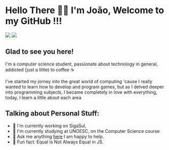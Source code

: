 # Hello There 👋👋 I'm João, Welcome to my GitHub !!!
<div>
<a href="https://instagram.com/joao_v_surdi" target="_blank"><img loading="lazy" src="https://img.shields.io/badge/-Instagram-%23E4405F?style=for-the-badge&logo=instagram&logoColor=white" target="_blank"></a>
<a href="https://www.linkedin.com/in/jo%C3%A3o-victor-surdi-103965216" target="_blank"><img loading="lazy" src="https://img.shields.io/badge/-LinkedIn-%230077B5?style=for-the-badge&logo=linkedin&logoColor=white" target="_blank"></a>   
</div>


## Glad to see you here! 

I'm a computer science student, passionate about technology in general, addicted (just a little) to coffee ☕

I've started my jorney into the great world of computing 'cause I really wanted to learn how to develop and program games, but as I delved deeper into programming subjects, I became completely in love with everything, today, I learn a little about each area


## Talking about Personal Stuff:
- 🔧 I'm currently working on SigaSul, 
- 📖 I'm currently studying at UNOESC, on the Computer Science course
- 💬 Ask me anything [here](https://github.com/Katun0) I am happy to help.
- 🤔 Fun fact: Equal is Not Always Equal in JS.

